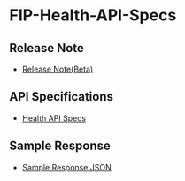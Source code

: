 # FIP-Health-API-Specs
## Release Note

- [Release Note(Beta)](https://github.com/Sahamati/FIP-Health-API-Specs/blob/main/Release%20Note.md)

## API Specifications

- [Health API Specs](https://github.com/Sahamati/FIP-Health-API-Specs/blob/main/Health%20API%20Specs.json)

## Sample Response

- [Sample Response JSON](https://github.com/Sahamati/FIP-Health-API-Specs/blob/main/Sample%20response.json)

